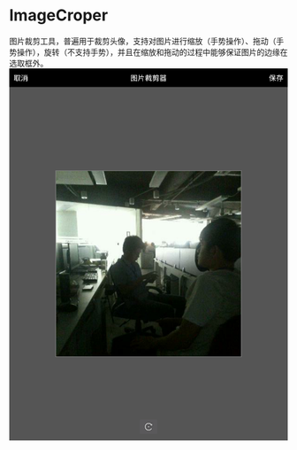 # ImageCroper
图片裁剪工具，普遍用于裁剪头像，支持对图片进行缩放（手势操作）、拖动（手势操作），旋转（不支持手势），并且在缩放和拖动的过程中能够保证图片的边缘在选取框外。
![image](https://github.com/yinglovezhuzhu/ImageCroper/blob/master/snapshot.png)
